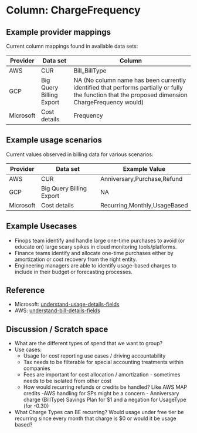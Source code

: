 # Column: ChargeFrequency

## Example provider mappings

Current column mappings found in available data sets:

| Provider  | Data set                 | Column                                                                                                                                            |
| --------- | ------------------------ | ------------------------------------------------------------------------------------------------------------------------------------------------- |
| AWS       | CUR                      | Bill_BillType                                                                                                                                     |
| GCP       | Big Query Billing Export | NA (No column name has been currently identified that performs partially or fully the function that the proposed dimension ChargeFrequency would) |
| Microsoft | Cost details             | Frequency                                                                                                                                         |
                                             

## Example usage scenarios

Current values observed in billing data for various scenarios:

| Provider  | Data set                 | Example Value                |
| --------- | ------------------------ | ---------------------------- |
| AWS       | CUR                      | Anniversary,Purchase,Refund  |
| GCP       | Big Query Billing Export | NA                           |
| Microsoft | Cost details             | Recurring,Monthly,UsageBased |


## Example Usecases

- Finops team identify and handle large one-time purchases to avoid (or educate on) large scary spikes in cloud monitoring tools/platforms. 
- Finance teams identify and allocate one-time purchases either by amortization or cost recovery from the right entity. 
- Engineering managers are able to identify usage-based charges to include in their budget or forecasting processes.

## Reference
- Microsoft: [understand-usage-details-fields](https://learn.microsoft.com/en-us/azure/cost-management-billing/automate/understand-usage-details-fields)
- AWS: [understand-bill-details-fields](https://docs.aws.amazon.com/cur/latest/userguide/billing-columns.html)

## Discussion / Scratch space

- What are the different types of spend that we want to group?
- Use cases:
  - Usage for cost reporting use cases / driving accountability
  - Tax needs to be filterable for special accounting treatments within companies
  - Fees are important for cost allocation / amortization - sometimes needs to be isolated from other cost
  - How would recurring refunds or credits be handled? Like AWS MAP credits
-AWS handling for SPs might be a concern - Anniversary charge (BillType) Savings Plan for $1 and a negation for UsageType (for -0.30)
- What Charge Types can BE recurring? Would usage under free tier be recurring since every month that charge is $0 or would it be usage based? 


